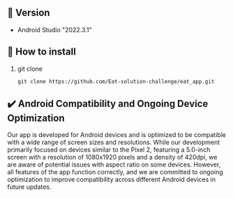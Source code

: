 ## 📍 Version
- Android Studio "2022.3.1"

## 📱 How to install
1. git clone
   ```
   git clone https://github.com/Eat-solution-challenge/eat_app.git
   ```
## ✔️ Android Compatibility and Ongoing Device Optimization
Our app is developed for Android devices and is optimized to be compatible with a wide range of screen sizes and resolutions. 
While our development primarily focused on devices similar to the Pixel 2, featuring a 5.0-inch screen with a resolution of 1080x1920 pixels and a density of 420dpi, we are aware of potential issues with aspect ratio on some devices. 
However, all features of the app function correctly, and we are committed to ongoing optimization to improve compatibility across different Android devices in future updates.
